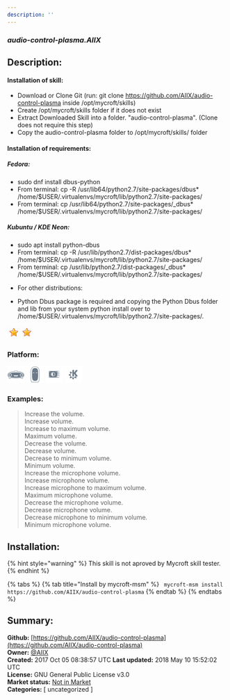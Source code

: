 ```yaml
---
description: ''
---
```


### _audio-control-plasma.AIIX_  
## Description:  
#### Installation of skill:
* Download or Clone Git (run: git clone https://github.com/AIIX/audio-control-plasma inside /opt/mycroft/skills)
* Create /opt/mycroft/skills folder if it does not exist
* Extract Downloaded Skill into a folder. "audio-control-plasma". (Clone does not require this step)
* Copy the audio-control-plasma folder to /opt/mycroft/skills/ folder

#### Installation of requirements:
##### Fedora:
- sudo dnf install dbus-python
- From terminal: cp -R /usr/lib64/python2.7/site-packages/dbus* /home/$USER/.virtualenvs/mycroft/lib/python2.7/site-packages/
- From terminal: cp /usr/lib64/python2.7/site-packages/_dbus* /home/$USER/.virtualenvs/mycroft/lib/python2.7/site-packages/

##### Kubuntu / KDE Neon:
- sudo apt install python-dbus
- From terminal: cp -R /usr/lib/python2.7/dist-packages/dbus* /home/$USER/.virtualenvs/mycroft/lib/python2.7/site-packages/
- From terminal: cp /usr/lib/python2.7/dist-packages/_dbus* /home/$USER/.virtualenvs/mycroft/lib/python2.7/site-packages/

* For other distributions:
- Python Dbus package is required and copying the Python Dbus folder and lib from your system python install over to /home/$USER/.virtualenvs/mycroft/lib/python2.7/site-packages/.  
  
![](../.gitbook/assets/star.png)![](../.gitbook/assets/star.png)  
  
### Platform:  
 ![Mark I](../.gitbook/assets/mark-1-icon.png)  ![Mark II](../.gitbook/assets/mark-2-icon.png)  ![Picroft](../.gitbook/assets/picroft-icon.png)  ![plasmoid](../.gitbook/assets/kde.png)   
### Examples:  
> Increase the volume.  
> Increase volume.  
> Increase to maximum volume.  
> Maximum volume.  
> Decrease the volume.  
> Decrease volume.  
> Decrease to minimum volume.  
> Minimum volume.  
> Increase the microphone volume.  
> Increase microphone volume.  
> Increase microphone to maximum volume.  
> Maximum microphone volume.  
> Decrease the microphone volume.  
> Decrease microphone volume.  
> Decrease microphone to minimum volume.  
> Minimum microphone volume.  
  
## Installation:  
{% hint style="warning" %}
This skill is not aproved by Mycroft skill tester.
{% endhint %}
    
{% tabs %}
{% tab title="Install by mycroft-msm" %}
``` mycroft-msm install https://github.com/AIIX/audio-control-plasma```
{% endtab %}
  {% endtabs %}
    
## Summary:  
**Github:** [https://github.com/AIIX/audio-control-plasma](https://github.com/AIIX/audio-control-plasma)  
**Owner:** [@AIIX](https://github.com/AIIX)  
**Created:** 2017 Oct 05 08:38:57 UTC  **Last updated:** 2018 May 10 15:52:02 UTC  
**License:** GNU General Public License v3.0  
**Market status:** [Not in Market](https://market.mycroft.ai/skill/)  
**Categories:** [ uncategorized ]   
